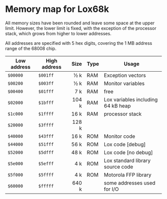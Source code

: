 # Memory map for Lox68k

All memory sizes have been rounded and leave some space at the upper limit. However,
the lower limit is fixed, with the exception of the processor stack, which grows from
higher to lower addresses.

All addresses are specified with 5 hex digits, covering the 1 MB address range of the
68008 chip.


| Low address   | High address   | Size  | Type | Usage                                |
|---------------|----------------|------:|------|--------------------------------------|
| `$00000`      | `$001ff`       |   ½ k | RAM  | Exception vectors                    |
| `$00200`      | `$003ff`       |   ½ k | RAM  | Monitor variables                    |
| `$00400`      | `$01fff`       |   7 k | RAM  | free                                 |
| `$02000`      | `$1bfff`       | 104 k | RAM  | Lox variables including 64 kB heap   |
| `$1c000`      | `$1ffff`       |  16 k | RAM  | processor stack                      |
| `$20000`      | `$3ffff`       | 128 k |      |                                      |
| `$40000`      | `$43fff`       |  16 k | ROM  | Monitor code                         |
| `$44000`      | `$51fff`       |  56 k | ROM  | Lox code [debug]                     |
| `$52000`      | `$5dfff`       |  48 k | ROM  | Lox code [no debug]                  |
| `$5e000`      | `$5efff`       |   4 k | ROM  | Lox standard library source code     |
| `$5f000`      | `$5ffff`       |   4 k | ROM  | Motorola FFP library                 |
| `$60000`      | `$fffff`       | 640 k |      | some addresses used for I/O          |


